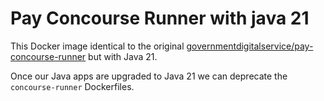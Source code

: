 # Pay Concourse Runner with java 21

This Docker image identical to the original [governmentdigitalservice/pay-concourse-runner](https://github.com/alphagov/pay-ci/tree/master/ci/docker/concourse-runner) but with Java 21.

Once our Java apps are upgraded to Java 21 we can deprecate the `concourse-runner` Dockerfiles.
